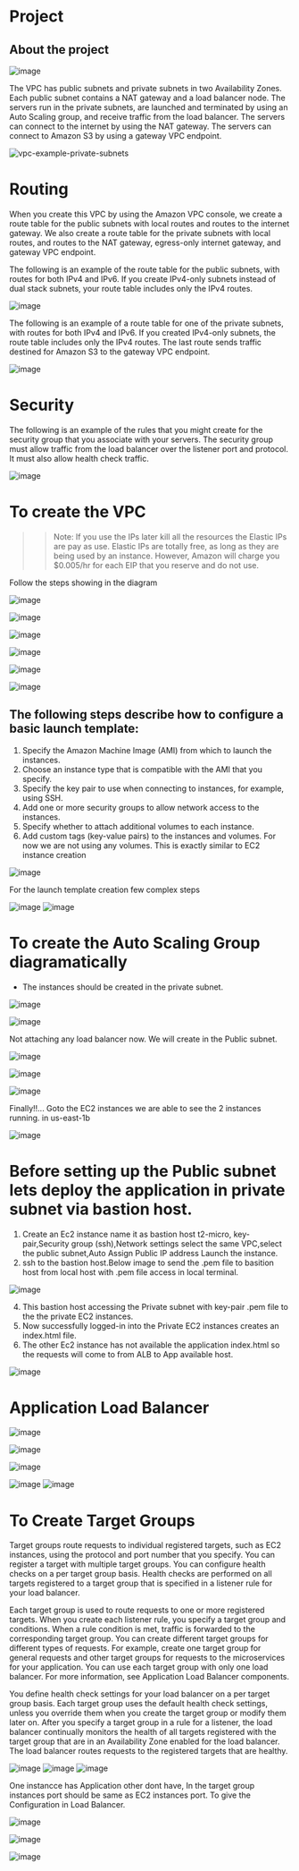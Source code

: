 # Project
## About the project
![image](https://github.com/mallikharjuna160003/30-Days-of-AWS/assets/74324685/69a2f565-20f2-4e7d-86de-6ee487510b51)

The VPC has public subnets and private subnets in two Availability Zones. Each public subnet contains a NAT gateway and a load balancer node. The servers run in the private subnets, are launched and terminated by using an Auto Scaling group, and receive traffic from the load balancer. The servers can connect to the internet by using the NAT gateway. The servers can connect to Amazon S3 by using a gateway VPC endpoint.

![vpc-example-private-subnets](https://github.com/mallikharjuna160003/30-Days-of-AWS/assets/74324685/4f7125d2-0bdc-4e55-a1f6-c0c014a3e196)

# Routing

When you create this VPC by using the Amazon VPC console, we create a route table for the public subnets with local routes and routes to the internet gateway. We also create a route table for the private subnets with local routes, and routes to the NAT gateway, egress-only internet gateway, and gateway VPC endpoint.

The following is an example of the route table for the public subnets, with routes for both IPv4 and IPv6. If you create IPv4-only subnets instead of dual stack subnets, your route table includes only the IPv4 routes.

![image](https://github.com/mallikharjuna160003/30-Days-of-AWS/assets/74324685/952a80b0-588e-4b0b-8a61-8d99fa922971)

The following is an example of a route table for one of the private subnets, with routes for both IPv4 and IPv6. If you created IPv4-only subnets, the route table includes only the IPv4 routes. The last route sends traffic destined for Amazon S3 to the gateway VPC endpoint.

![image](https://github.com/mallikharjuna160003/30-Days-of-AWS/assets/74324685/db158e38-f4da-481f-9813-a05903bac50b)

# Security

The following is an example of the rules that you might create for the security group that you associate with your servers. The security group must allow traffic from the load balancer over the listener port and protocol. It must also allow health check traffic.

![image](https://github.com/mallikharjuna160003/30-Days-of-AWS/assets/74324685/179621a0-2ab8-45cc-b608-3f379ac23633)

# To create the VPC
>> Note: If you use the IPs later kill all the resources the Elastic IPs are pay as use. Elastic IPs are totally free, as long as they are being used by an instance. However, Amazon will charge you $0.005/hr for each EIP that you reserve and do not use.

Follow the steps showing in the diagram

![image](https://github.com/mallikharjuna160003/30-Days-of-AWS/assets/74324685/d74057b7-f8da-42a8-8728-8d7ab85287eb)

![image](https://github.com/mallikharjuna160003/30-Days-of-AWS/assets/74324685/5088f9af-a92a-4517-b79f-66a7d7336f9c)



![image](https://github.com/mallikharjuna160003/30-Days-of-AWS/assets/74324685/8a2a998f-285a-4dfb-a301-c758fb48d3e0)



![image](https://github.com/mallikharjuna160003/30-Days-of-AWS/assets/74324685/e97966de-542c-4f7d-8946-0f95ffbd2b36)


![image](https://github.com/mallikharjuna160003/30-Days-of-AWS/assets/74324685/d8b14231-4a57-4568-b970-becd517c27d9)


![image](https://github.com/mallikharjuna160003/30-Days-of-AWS/assets/74324685/26a5a003-b15d-4244-9aa7-c1ad824adea3)




## The following steps describe how to configure a basic launch template:

1. Specify the Amazon Machine Image (AMI) from which to launch the instances.
2. Choose an instance type that is compatible with the AMI that you specify.
3. Specify the key pair to use when connecting to instances, for example, using SSH.
4. Add one or more security groups to allow network access to the instances.
5. Specify whether to attach additional volumes to each instance.
6. Add custom tags (key-value pairs) to the instances and volumes. For now we are not using any volumes.
This is exactly similar to EC2 instance creation

![image](https://github.com/mallikharjuna160003/30-Days-of-AWS/assets/74324685/b24ee954-12d0-487e-89ac-18ac6c85ed6b)

For the launch template creation few complex steps


![image](https://github.com/mallikharjuna160003/30-Days-of-AWS/assets/74324685/02cc1f3f-fbed-4c87-848c-f22a909258e4)
![image](https://github.com/mallikharjuna160003/30-Days-of-AWS/assets/74324685/e8bd550e-0b16-448b-aa3a-4c8ea2b2f7a5)

# To create the Auto Scaling Group diagramatically
- The instances should be created in the private subnet.
  
![image](https://github.com/mallikharjuna160003/30-Days-of-AWS/assets/74324685/a75cfe22-7ef4-4e32-bf29-80b9886b0ff8)

![image](https://github.com/mallikharjuna160003/30-Days-of-AWS/assets/74324685/40275028-ca89-4a10-97d3-da85550b3147)

Not attaching any load balancer now. We will create in the Public subnet.

![image](https://github.com/mallikharjuna160003/30-Days-of-AWS/assets/74324685/c4393bbe-de4d-418c-885b-b6cec4dbf9ba)

![image](https://github.com/mallikharjuna160003/30-Days-of-AWS/assets/74324685/6d016135-4a74-44eb-9edb-75679b9cea85)

![image](https://github.com/mallikharjuna160003/30-Days-of-AWS/assets/74324685/8ffe6047-4efe-44c7-9c36-6b704205c678)

Finally!!... Goto the EC2 instances we are able to see the 2 instances running. in us-east-1b

![image](https://github.com/mallikharjuna160003/30-Days-of-AWS/assets/74324685/cd62ca9b-2708-49a9-b2d2-3fe88c5db31f)

# Before setting up the Public subnet lets deploy the application in private subnet via bastion host.
1. Create an Ec2 instance name it as bastion host <bold>t2-micro, key-pair,Security group (ssh),Network settings select the same VPC,select the public subnet,Auto Assign Public IP address</bold> Launch the instance.
2. ssh to the bastion host.Below image to send the .pem file to basition host from local host with .pem file access in local terminal.
   
![image](https://github.com/mallikharjuna160003/30-Days-of-AWS/assets/74324685/133e3bd8-4fb2-4f00-9e9b-a49bb86e5899)

4. This bastion host accessing the Private subnet with key-pair .pem file to the the private EC2 instances.
5. Now successfully logged-in into the Private EC2 instances creates an index.html file.
6. The other Ec2 instance has not available the application index.html so the requests will come to from ALB to App available host.

![image](https://github.com/mallikharjuna160003/30-Days-of-AWS/assets/74324685/bd122f30-da1a-4189-91a0-cb1467e9cf6b)


# Application Load Balancer
![image](https://github.com/mallikharjuna160003/30-Days-of-AWS/assets/74324685/b70133c2-7ab8-4d63-84fc-e61f2ce934b3)

![image](https://github.com/mallikharjuna160003/30-Days-of-AWS/assets/74324685/e98445ff-8ecd-4f69-a4a6-773dc23c987b)

![image](https://github.com/mallikharjuna160003/30-Days-of-AWS/assets/74324685/10223827-abf9-4039-bbee-66700216c8c8)

![image](https://github.com/mallikharjuna160003/30-Days-of-AWS/assets/74324685/79a8ceba-636f-4af5-aa31-eedbf6fde9e9)
![image](https://github.com/mallikharjuna160003/30-Days-of-AWS/assets/74324685/917a689c-d67e-4db0-b9fe-b642390b03f1)

# To Create Target Groups
Target groups route requests to individual registered targets, such as EC2 instances, using the protocol and port number that you specify. You can register a target with multiple target groups. You can configure health checks on a per target group basis. Health checks are performed on all targets registered to a target group that is specified in a listener rule for your load balancer.

Each target group is used to route requests to one or more registered targets. When you create each listener rule, you specify a target group and conditions. When a rule condition is met, traffic is forwarded to the corresponding target group. You can create different target groups for different types of requests. For example, create one target group for general requests and other target groups for requests to the microservices for your application. You can use each target group with only one load balancer. For more information, see Application Load Balancer components.

You define health check settings for your load balancer on a per target group basis. Each target group uses the default health check settings, unless you override them when you create the target group or modify them later on. After you specify a target group in a rule for a listener, the load balancer continually monitors the health of all targets registered with the target group that are in an Availability Zone enabled for the load balancer. The load balancer routes requests to the registered targets that are healthy.

![image](https://github.com/mallikharjuna160003/30-Days-of-AWS/assets/74324685/9e66619c-17bb-485c-8d49-0a6138a682ba)
![image](https://github.com/mallikharjuna160003/30-Days-of-AWS/assets/74324685/16e5bcf6-a9ad-402c-a243-5343181c9878)
![image](https://github.com/mallikharjuna160003/30-Days-of-AWS/assets/74324685/05604ea2-4134-474c-8b69-deec252262fb)

One instancce has Application other dont have, In the target group instances port should be same as EC2 instances port. To give the Configuration in Load Balancer.

![image](https://github.com/mallikharjuna160003/30-Days-of-AWS/assets/74324685/77e81166-fc73-4de3-95b3-c5ccba1ba8ea)

![image](https://github.com/mallikharjuna160003/30-Days-of-AWS/assets/74324685/c175095a-7f89-43d6-9745-418e3ef5e902)

![image](https://github.com/mallikharjuna160003/30-Days-of-AWS/assets/74324685/835dd6ca-2f8d-46d0-ad19-91cb394f5712)



